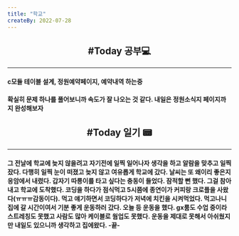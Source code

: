 ```yaml
---
title: "학교"
createBy: 2022-07-28
---
```



<h2 style="text-align:center">#Today 공부💻</h2>

---
#### c모듈 테이블 설계, 정원예약페이지, 예약내역 하는중
#### 확실히 문제 하나를 풀어보니까 속도가 잘 나오는 것 같다. 내일은 정원소식지 페이지까지 완성해보자

<h2 style="text-align:center">#Today 일기 📟</h2>

---
#### 그 전날에 학교에 늦지 않을려고 자기전에 일찍 일어나자 생각을 하고 알람을 맞추고 일찍 잤다. 다행히 일찍 눈이 떠졌고 늦지 않고 여유롭게 학교에 갔다. 날씨는 또 왜이리 좋은지 응암에서 내렸다. 갑자기 따릉이를 타고 싶다는 충동이 들었다. 잠적할 뻔 했다. 그걸 참아내고 학교에 도착했다. 코딩을 하다가 점식먹고 5시쯤에 종연이가 커피랑 크로플을 사왔다(ㅠㅠㅠ감동이다). 먹고 얘기하면서 코딩하다가 저녁에 치킨을 시켜먹었다. 먹고나니 집에 갈 시간이여서 기분 좋게 운동하러 갔다. 오늘 등 운동을 했다. gx룸도 수업 중이라 스트레칭도 못했고 사람도 많아 케이블로 웜업도 못했다. 운동을 제대로 못해서 아쉬웠지만 내일도 있으니까 생각하고 집에왔다. -끝-

